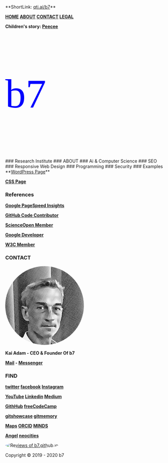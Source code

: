 <head>
<link rel="apple-touch-icon" sizes="180x180" href="/apple-touch-icon.png">
<link rel="icon" type="image/png" sizes="32x32" href="/favicon-32x32.png">
<link rel="icon" type="image/png" sizes="16x16" href="/favicon-16x16.png">
<link rel="manifest" href="/site.webmanifest">
<meta name="viewport" content="width=device-width, initial-scale=1">
<style>
.ubuntu {
  font-family: "Ubuntu";
}
</style>
<style>
img {
  border-radius: 50%;
}
</style>
<style>
body {
  background-image: url('b7.gif');
  background-repeat: no-repeat;
  background-attachment: fixed; 
  background-size: 100% 100%;
}
</style>
</head>
<audio src="b7.mp3" autoplay=""></audio>
**ShortLink: <a href="https://qti.ai/b7" target="_blank">qti.ai/b7</a>**

**<a href="https://b7.github.io" >HOME</a> <a href="https://b7.github.io/#about" >ABOUT</a> <a href="https://b7.github.io/#contact" >CONTACT</a> <a href="https://b7.github.io/legal" >LEGAL</a>**

**Children's story: <a href="https://b7.github.io/peecee" >Peecee</a>**

<p class="ubuntu" style="font-size:130px ; color:blue">b7</p>
### Research Institute
### ABOUT
### Ai & Computer Science
### SEO
### Responsive Web Design
### Programming
### Security
### Examples
**<a href="https://vvv.clan.rip" target="_blank">WordPress Page</a>**

**<a href="https://b7.github.io/css-page" target="_blank">CSS Page</a>**

### References
**<a href="https://developers.google.com/speed/pagespeed/insights/?&url=https://b7.github.io&tab=desktop" target="_blank">Google PageSpeed Insights</a>**

**<a href="https://github.com/b7" target="_blank">GitHub Code Contributor</a>**

**<a href="https://scienceopen.com/user/kaiadam" target="_blank">ScienceOpen Member</a>**

**<a href="https://meetup.com/gdg-berlin/members/317209905" target="_blank">Google Developer</a>**

**<a href="https://w3.org/community/opengov/wiki/User:Kaiadam" target="_blank">W3C Member</a>**

### CONTACT
<img src="Kai-Adam.png" alt="Kai Adam" width="250px" height="250">

**Kai Adam - CEO & Founder Of b7**

**<a href="mailto:	b7.github@gmail.com" target="_blank">Mail</a> - <a href="https://m.me/b7.github.io" target="_blank">Messenger</a>**

### FIND
**<a href="https://twitter.com/b7git" target="_blank">twitter</a> <a href="https://facebook.com/b7.github.io" target="_blank">facebook</a> <a href="https://instagram.com/b7.github.io" target="_blank">Instagram</a>**

**<a href="https://youtube.com/channel/UCt4T3OvxivlcvGg9Ah8hLQw" target="_blank">YouTube</a> <a href="https://linkedin.com/in/kai-adam" target="_blank">Linkedin</a> <a href="https://medium.com/@b7g" target="_blank">Medium</a>**

**<a href="https://github.com/b7" target="_blank">GithHub</a> <a href="https://freecodecamp.org/b7g" target="_blank">freeCodeCamp</a>**

**<a href="https://gitshowcase.com/b7" target="_blank">gitshowcase</a> <a href="https://gitmemory.com/b7" target="_blank">gitmemory</a>**

**<a href="https://google.com/maps/d/viewer?mid=1iLILLpat1vu0706gWIXKOhdcLtmeoTx9" target="_blank">Maps</a> <a href="https://orcid.org/0000-0001-7640-7251" target="_blank">ORCID</a> <a href="https://minds.com/b7git/" target="_blank">MINDS</a>**

**<a href="https://angel.co/b7g" target="_blank">Angel</a> <a href="https://b7.neocities.org" target="_blank">neocities</a>**

<a title="Customer reviews of b7.github.io" href="https://www.webwiki.com/b7.github.io"  target="_blank"><img src="https://www.webwiki.com/etc/rating/widget/1321036474/b7-github-io-rating-round-150.png" alt="Reviews of b7.github.io" /></a>

Copyright © 2019 - 2020 b7
